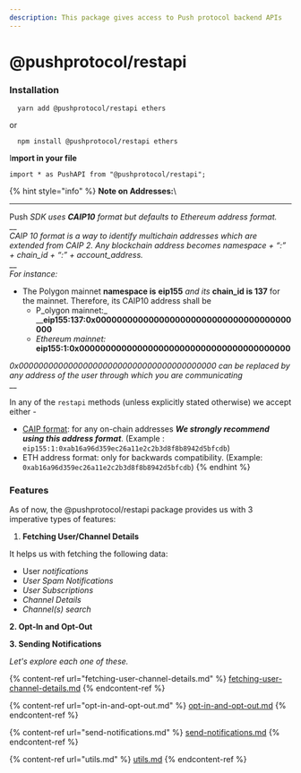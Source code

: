 ```yaml
---
description: This package gives access to Push protocol backend APIs
---
```


# @pushprotocol/restapi

### Installation <a href="#installation" id="installation"></a>

```
  yarn add @pushprotocol/restapi ethers
```

or

```
  npm install @pushprotocol/restapi ethers 
```

I**mport in your file**

```
import * as PushAPI from "@pushprotocol/restapi";
```

{% hint style="info" %}
**Note on Addresses:**\
****

Push _SDK uses **CAIP10** format but defaults to Ethereum address format._\
__\
_CAIP 10 format is a way to identify multichain addresses which are extended from CAIP 2. Any blockchain address becomes namespace + “:” + chain\_id + “:” + account\_address._\
__\
_For instance:_

* The Polygon mainnet **namespace is** **eip155** _and its_ **chain\_id is 137** for the mainnet. Therefore, its CAIP10 address shall be
  * P_olygon mainnet:_\
    __**eip155:137:0x0000000000000000000000000000000000000000**
  * _Ethereum mainnet:_\
    **eip155:1:0x0000000000000000000000000000000000000000**

_0x0000000000000000000000000000000000000000 can be replaced by any address of the user through which you are communicating_\
__

In any of the `restapi` methods (unless explicitly stated otherwise) we accept either -

* [CAIP format](https://github.com/ChainAgnostic/CAIPs/blob/master/CAIPs/caip-10.md#test-cases): for any on-chain addresses _**We strongly recommend using this address format**_. (Example : `eip155:1:0xab16a96d359ec26a11e2c2b3d8f8b8942d5bfcdb`)
* ETH address format: only for backwards compatibility. (Example: `0xab16a96d359ec26a11e2c2b3d8f8b8942d5bfcdb`)
{% endhint %}

### Features

As of now, the @pushprotocol/restapi package provides us with 3 imperative types of features:

1. **Fetching User/Channel Details**&#x20;

It helps us with fetching the following data:

* &#x20;User _notifications_
* _User Spam Notifications_
* _User Subscriptions_
* _Channel Details_
* _Channel(s) search_

**2. Opt-In and Opt-Out**&#x20;

**3. Sending Notifications**

_Let's explore each one of these._

{% content-ref url="fetching-user-channel-details.md" %}
[fetching-user-channel-details.md](fetching-user-channel-details.md)
{% endcontent-ref %}

{% content-ref url="opt-in-and-opt-out.md" %}
[opt-in-and-opt-out.md](opt-in-and-opt-out.md)
{% endcontent-ref %}

{% content-ref url="send-notifications.md" %}
[send-notifications.md](send-notifications.md)
{% endcontent-ref %}

{% content-ref url="utils.md" %}
[utils.md](utils.md)
{% endcontent-ref %}

